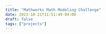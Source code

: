 ```yaml
---
title: "Mathworks Math Modeling Challenge"
date: 2023-10-21T11:51:49-04:00
draft: false
tags: ["projects"]
---
```


